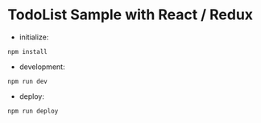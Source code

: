 # TodoList Sample with React / Redux

- initialize:

```
npm install
```

- development:

```
npm run dev
```

- deploy:

```
npm run deploy
```
